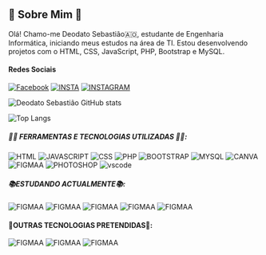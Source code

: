 ## 👾 Sobre Mim 👾

Olá! Chamo-me Deodato Sebastião🇦🇴, estudante de Engenharia Informática, iniciando meus estudos na área de TI. Estou desenvolvendo projetos com o HTML, CSS, JavaScript, PHP, Bootstrap e MySQL.

#### Redes Sociais
 [![Facebook](https://img.shields.io/badge/Facebook-1877F2?style=for-the-badge&logo=facebook&logoColor=white)](https://web.facebook.com/deodato.sebastiao)
[![INSTA](https://img.shields.io/badge/LinkedIn-0077B5?style=for-the-badge&logo=linkedin&logoColor=white)](https://www.linkedin.com/in/deodato-sebasti%C3%A3o-luzayadio-594050252/)
[![INSTAGRAM](https://img.shields.io/badge/Instagram-E4405F?style=for-the-badge&logo=instagram&logoColor=white)](https://www.instagram.com/deodatosebastiao765/)


![Deodato Sebastião GitHub stats](https://github-readme-stats.vercel.app/api?username=DeodatoSebasti1&show_icons=true&theme=dracula)

![Top Langs](https://github-readme-stats.vercel.app/api/top-langs/?username=DeodatoSebasti1&layout=compact)

##### 👨‍💻 FERRAMENTAS E TECNOLOGIAS UTILIZADAS 👨‍💻:

![HTML](https://img.shields.io/badge/HTML5-E34F26?style=for-the-badge&logo=html5&logoColor=white) 
![JAVASCRIPT](https://img.shields.io/badge/JavaScript-323330?style=for-the-badge&logo=javascript&logoColor=F7DF1E)
![CSS](https://img.shields.io/badge/CSS3-1572B6?style=for-the-badge&logo=css3&logoColor=white)
![PHP](https://img.shields.io/badge/PHP-777BB4?style=for-the-badge&logo=php&logoColor=white)
![BOOTSTRAP](https://img.shields.io/badge/Bootstrap-563D7C?style=for-the-badge&logo=bootstrap&logoColor=white)
![MYSQL](https://img.shields.io/badge/MySQL-005C84?style=for-the-badge&logo=mysql&logoColor=white)
![CANVA](https://img.shields.io/badge/Canva-%2300C4CC.svg?&style=for-the-badge&logo=Canva&logoColor=white)
![FIGMAA](https://img.shields.io/badge/Figma-F24E1E?style=for-the-badge&logo=figma&logoColor=white)
![PHOTOSHOP](https://img.shields.io/badge/Adobe%20Photoshop-31A8FF?style=for-the-badge&logo=Adobe%20Photoshop&logoColor=black)
![vscode](https://img.shields.io/badge/Visual_Studio_Code-0078D4?style=for-the-badge&logo=visual%20studio%20code&logoColor=white)

##### 📚ESTUDANDO ACTUALMENTE📚:
![FIGMAA](https://img.shields.io/badge/Wordpress-21759B?style=for-the-badge&logo=wordpress&logoColor=white)
![FIGMAA](https://img.shields.io/badge/Sass-CC6699?style=for-the-badge&logo=sass&logoColor=white)
![FIGMAA](https://img.shields.io/badge/React-20232A?style=for-the-badge&logo=react&logoColor=61DAFB)
![FIGMAA](https://img.shields.io/badge/Tailwind_CSS-38B2AC?style=for-the-badge&logo=tailwind-css&logoColor=white)
![FIGMAA](https://img.shields.io/badge/jQuery-0769AD?style=for-the-badge&logo=jquery&logoColor=white)

#### 📘OUTRAS TECNOLOGIAS PRETENDIDAS📘:
![FIGMAA](https://img.shields.io/badge/Laravel-FF2D20?style=for-the-badge&logo=laravel&logoColor=white)
![FIGMAA](https://img.shields.io/badge/Node.js-43853D?style=for-the-badge&logo=node.js&logoColor=white)
![FIGMAA](https://img.shields.io/badge/Angular-DD0031?style=for-the-badge&logo=angular&logoColor=white)


